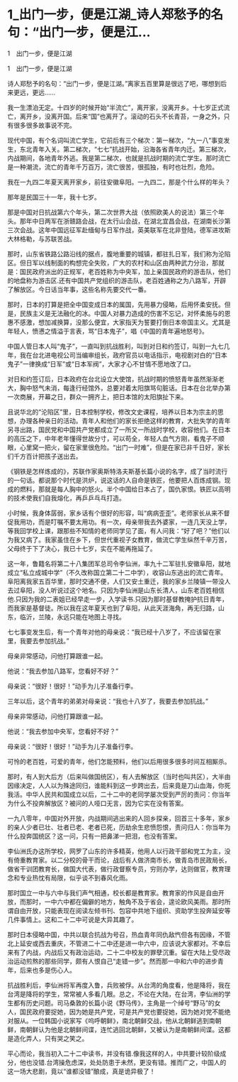 # 1_出门一步，便是江湖_诗人郑愁予的名句：“出门一步，便是江...

1　出门一步，便是江湖

1　出门一步，便是江湖

诗人郑愁予的名句：“出门一步，便是江湖。”离家五百里算是很远了吧，哪想到后来更远，更远……

我一生漂泊无定。十四岁的时候开始“半流亡”，离开家，没离开乡。十七岁正式流亡，离开乡，没离开国。后来“国”也离开了。滚动的石头不长青苔，一身之外，只有很多很多故事说不完。

现代中国，有个名词叫流亡学生，它前后有三个梯次：第一梯次，“九一八”事变发生，东北青年入关。第二梯次，“七七”抗战开始，沿海各省青年内迁。第三梯次，内战期间，各地青年外逃。我是第二梯次，也就是抗战时期的流亡学生。那时流亡是一种潮流，流亡的青年千万百万，流亡很苦，很孤独，有时也壮烈，危险。

我在一九四二年夏天离开家乡，前往安徽阜阳。一九四二，那是个什么样的年头？

那年是民国三十一年，我十七岁。

那是中国对日抗战第六个年头，第二次世界大战（依照欧美人的说法）第三个年头。那年中日两军在浙赣路会战，在太行山会战，在湖北宜昌会战，在湖南长沙第三次会战。这年中国远征军赴缅甸与日军作战，英美联军在北非登陆，德军进攻斯大林格勒，与苏联苦战。

那时，山东省铁路公路沿线的据点，腹地重要的城镇，都驻扎日军，我们称为沦陷区。但日军以线制面的构想完全失败，广大的农村和山区由两种武力分治，那就是：国民政府派出的正规军，老百姓称为中央军，加上亲国民政府的游击队，他们的地盘称为游击区.还有中国共产党组织的游击队，老百姓通称之为八路军，开辟了解放区。今日话当年事，这些名称先要交代一番。

那时，日本的打算是把全中国变成日本的属国，先用暴力侵略，后用怀柔安抚。但是，民族主义是无法融化的冰。中国人对暴力造成的伤害不忘记，对怀柔施与的恩惠不感激，想加减换算，没那么便宜，大家指天为誓要打倒日本帝国主义。尤其是年轻人，愤懑之情溢于言表，骂“日本鬼子”，唱《中国的青年遍地怒号》。

中国人管日本人叫“鬼子”，一直叫到抗战胜利，叫到对日和约签订，叫到一九七几年，我在台北进电视公司当编审组长，政府官员以电话指示，电视剧对白的“日本鬼子”一律换成“日军”或“日本军阀”，大家才心不甘情不愿地改了口。

对日和约签订后，日本政府在台北设立大使馆，抗战时期的愤怒青年虽然渐渐老大，胸中怒气未消，每逢行经馆外，总要对着太阳旗骂句脏话。日本在台北举办第一次商展，开幕之日，群众一拥齐上，把日本馆的太阳旗扯下来。

且说华北的“沦陷区”里，日本控制学校，修改文史课程，培养以日本为宗主的思想，办理各种亲日的活动。青年人和他们的家长拒绝这样的教育，大批失学的青年另寻出路，国民党和中国共产党都成立了一所又一所战时学校，收容他们。在日本的高压之下，中年老年懂得世故分寸，可以苟全，年轻人血气方刚，看鬼子不顺眼，心里窝一把火，留在家里很危险。“出门一时难”，但是在家已非千日好，家长们千方百计把孩子送出去。

《钢铁是怎样炼成的》，苏联作家奥斯特洛夫斯基长篇小说的名字，成了当时流行的一句话。都说那个时代是洪炉，说这话的人自命是铁匠，他要把人百炼成钢。现成的燃料，那就是每人胸中的怒火。半个中国给日本占了，国仇家恨。铁匠以高明的技术使我们自我熔化，再乒乒乓乓打造。

小时候，我身体孱弱，家乡话有个很好的形容，叫“病病歪歪”。老师家长从来不督促我用功，而是叮嘱不要太用功。有一次，母亲带我去外婆家，一连几天没上学，等我回学校上课，跟那些不知情的老师同学见了面，有人问我：“好了吧？”他们以为我又病了。我家虽住在乡下，但世代重视子女教育，做流亡学生纵然千辛万苦，父母终于下了决心，我已十七岁，实在不能再拖延了。

这一年，鲁籍名将第二十八集团军总司令李仙洲，率九十二军驻扎安徽阜阳，就地成立“私立成城中学”（不久改称国立第二十二中学），收容山东逃出的流亡青年。阜阳离我家五百华里，那时交通不便，人们又安土重迁，我的家乡兰陵镇一带没人去过阜阳，没人听说过这个地名。只因为李仙洲是山东长清人，山东老百姓相信他.只因为我的二表姐已经早走一步，入学读书.只因为那时基督教掩护抗日青年，而我家是基督徒。所以我在这年夏天也到了阜阳，从此天涯海角，再无归路，山东，临沂，兰陵，永远只能在地图上寻找。

七七事变发生后，有一个青年对他的母亲说：“我已经十八岁了，不应该留在家里，我要去参加抗战。”

母亲非常感动，问他打算跟谁一起。

他说：“我去参加八路军，您看好不好？”

母亲说：“很好！很好！”动手为儿子准备行李。

三年以后，这个青年的弟弟对母亲说：“我也十八岁了，我要去参加抗战。”

母亲非常感动，问他打算跟谁一起。

他说：“我去参加中央军，您看好不好？”

母亲说：“很好！很好！”动手为儿子准备行李。

可怜的老百姓，可爱的青年，他们怎能预料，他们以后用很多很多时间互相厮杀。

那时，有人到大后方（后来叫做国统区），有人去解放区（当时也叫共区），大半由因缘决定，人人以为殊途同归，谁能料到这一步跨出去，后来竟是刀山血海，你死我活。中华人民共和国成立以后，二十二中的老同学屡次受到严厉的责问：你当年为什么不投奔解放区？被问的人哑口无言，因为它实在没有答案。

一九八零年，中国对外开放，内战期间逃出来的人回乡探亲，回首三十多年，家乡的亲人少者已壮、壮者已老、老者已死，历劫余生悲愤怨恨，责问归人：你当年为什么投奔国统区？这一问，只有一把鼻涕一把泪，也没有答案。

李仙洲氏办这所学校，网罗了山东的许多精英，他用人以行政干部和党工为主，没有倚重教育家。以二分校的骨干而论，战后有人做济南市长，做青岛市民政局长，做省干训团教育长，做国大代表，做行政督察专员，穷则办学，达则做官，教育理念和专业热忱有局限，似乎谈不到春风化雨。

那时国立一中与六中与我们声气相通，校长都是教育家。教育家的作风是自由开放，而那时，一中六中都在偏僻的地方，触角不及于省会，遑论欧风美雨。那时所谓自由开放，只能表现在阅读左倾书刊、包容中共地下组织、资助学生投奔延安等几件事情上。这和二十二中可说是大异其趣了。

那时日本侵略中国，中共以联合抗战为号召，热血青年同仇敌忾但各有因缘，不管北上延安或西去重庆，不管进二十二中还是进一中六中，应该说大家都对。不幸后来有了内战，内战后又有政治运动，二十二中校友的罪孽沉重。留在大陆上受尽政治运动煎熬的那些同学，颇有人恨自己“走错一步”。然而那一中和六中的进步青年，后来也多是伤心人。

抗战胜利后，李仙洲将军再度入鲁，兵败被俘。从台湾的角度看，他是降将，我在台湾是降将的学生，常常被人多看几眼。总之，不论在大陆，在台湾，李仙洲的学生都有历史问题。司马桑敦的长篇小说《野马传》，主角是一个绰号“野马”的女人，国民政府要捉她，因为她是共产党，可是共产党也要捉她，因为她对党不能绝对服从。一位韩国小说家写《呜呼朝鲜》，南北朝鲜交战，他从北朝鲜逃到南朝鲜，南朝鲜认为他是北朝鲜间谍，连忙逃回北朝鲜，又被认为是南朝鲜间谍。这都是造化弄人，只有哭之笑之。

平心而论，我当初入二十二中读书，并没有错.像我这样的人，中共要计较阶级成分，他也没错.台湾操危虑深，处处防患于未然，更没有错。推而广之，中国人的这一场大悲剧，竟以“谁都没错”酿成，真是诡异极了！